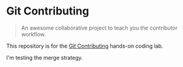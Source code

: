# Git Contributing

> An awesome collaborative project to teach you the contributor workflow.

This repository is for the [Git Contributing](https://knowthecode.io/labs/git-contributing) hands-on coding lab.

I'm testing the merge strategy.
